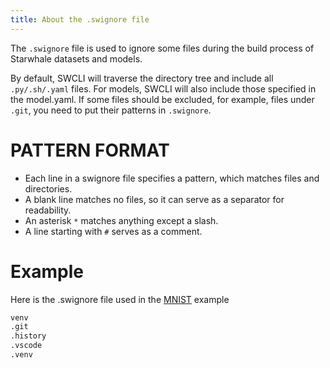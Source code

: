 ```yaml
---
title: About the .swignore file
---
```


The `.swignore` file is used to ignore some files during the build process of Starwhale datasets and models.

By default, SWCLI will traverse the directory tree and include all `.py/.sh/.yaml` files. For models, SWCLI will also include those specified in the model.yaml. If some files should be excluded, for example, files under `.git`, you need to put their patterns in `.swignore`.

# PATTERN FORMAT

* Each line in a swignore file specifies a pattern, which matches files and directories.
* A blank line matches no files, so it can serve as a separator for readability.
* An asterisk `*` matches anything except a slash.
* A line starting with `#` serves as a comment.

# Example

Here is the .swignore file used in the [MNIST](../examples/mnist.md) example

```bash
venv
.git
.history
.vscode
.venv
```
